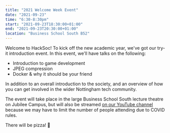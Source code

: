 ```yaml
---
title: "2021 Welcome Week Event"
date: "2021-09-23"
time: "6:30-8:30pm"
start: "2021-09-23T18:30:00+01:00"
end: "2021-09-23T20:30:00+01:00"
location: "Business School South B52"
---
```


Welcome to HackSoc! To kick off the new academic year, we've got our try-it introduction event. In this event, we'll have talks on the following:

+ Introduction to game development
+ JPEG compression
+ Docker & why it should be your friend

In addition to an overall introduction to the society, and an overview of how you can get involved in the wider Nottingham tech community.

The event will take place in the large Business School South lecture theatre on Jubilee Campus, but will also be streamed [on our YouTube channel](https://www.youtube.com/channel/UC3cq7pgEjandUq9UHpEHaKw) because we may have to limit the number of people attending due to COVID rules.

There will be pizza! 🍕

